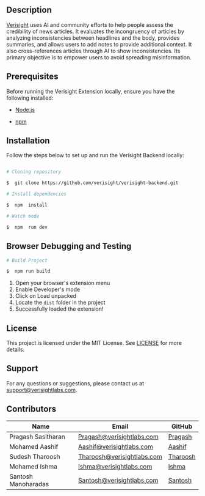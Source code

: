 ## Description

[Verisight](https://verisightlabs.com/) uses AI and community efforts to help people assess the credibility of news articles. It evaluates the incongruency of articles by analyzing inconsistencies between headlines and the body, provides summaries, and allows users to add notes to provide additional context. It also cross-references articles through AI to show inconsistencies. Its primary objective is to empower users to avoid spreading misinformation.

## Prerequisites

Before running the Verisight Extension locally, ensure you have the following installed:

- [Node.js](https://nodejs.org/en/download/)

- [npm](https://www.npmjs.com/get-npm)

## Installation

Follow the steps below to set up and run the Verisight Backend locally:

```bash

# Cloning repository

$  git clone https://github.com/verisight/verisight-backend.git

# Install dependencies

$  npm  install

# Watch mode

$  npm  run dev

```

## Browser Debugging and Testing

```bash
# Build Project

$  npm run build

```

1.  Open your browser's extension menu
2.  Enable Developer's mode
3.  Click on Load unpacked
4.  Locate the `dist` folder in the project
5.  Successfully loaded the extension!

## License

This project is licensed under the MIT License. See [LICENSE](https://github.com/verisight/Verisight-Backend/blob/b220d61c0d54d194e3e1197b89d5b3b962966e13/LICENSE) for more details.

## Support

For any questions or suggestions, please contact us at support@verisightlabs.com.

## Contributors

| Name                | Email                      | GitHub                                        |
| ------------------- | -------------------------- | --------------------------------------------- |
| Pragash Sasitharan  | Pragash@verisightlabs.com  | [Pragash](https://github.com/PPT1001)         |
| Mohamed Aashif      | Aashif@verisightlabs.com   | [Aashif](https://github.com/aashif-m)         |
| Sudesh Tharoosh     | Tharoosh@verisightlabs.com | [Tharoosh](https://github.com/SudeshTharoosh) |
| Mohamed Ishma       | Ishma@verisightlabs.com    | [Ishma](https://github.com/ishmaifan)         |
| Santosh Manoharadas | Santosh@verisightlabs.com  | [Santosh](https://github.com/MS1145)          |
